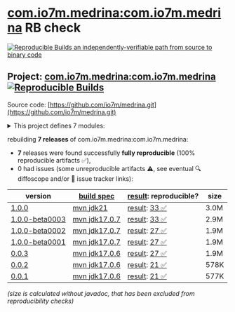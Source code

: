 [com.io7m.medrina:com.io7m.medrina](https://central.sonatype.com/artifact/com.io7m.medrina/com.io7m.medrina/versions) RB check
=======

[![Reproducible Builds](https://reproducible-builds.org/images/logos/rb.svg) an independently-verifiable path from source to binary code](https://reproducible-builds.org/)

## Project: [com.io7m.medrina:com.io7m.medrina](https://central.sonatype.com/artifact/com.io7m.medrina/com.io7m.medrina/versions) [![Reproducible Builds](https://img.shields.io/endpoint?url=https://raw.githubusercontent.com/jvm-repo-rebuild/reproducible-central/master/content/com/io7m/medrina/badge.json)](https://github.com/jvm-repo-rebuild/reproducible-central/blob/master/content/com/io7m/medrina/README.md)

Source code: [https://github.com/io7m/medrina.git](https://github.com/io7m/medrina.git)

<details><summary>This project defines 7 modules:</summary>

* [com.io7m.medrina:com.io7m.medrina](https://central.sonatype.com/artifact/com.io7m.medrina/com.io7m.medrina/1.0.0)
* [com.io7m.medrina:com.io7m.medrina.api](https://central.sonatype.com/artifact/com.io7m.medrina/com.io7m.medrina.api/1.0.0)
* [com.io7m.medrina:com.io7m.medrina.cmdline](https://central.sonatype.com/artifact/com.io7m.medrina/com.io7m.medrina.cmdline/1.0.0)
* [com.io7m.medrina:com.io7m.medrina.documentation](https://central.sonatype.com/artifact/com.io7m.medrina/com.io7m.medrina.documentation/1.0.0)
* [com.io7m.medrina:com.io7m.medrina.parser.api](https://central.sonatype.com/artifact/com.io7m.medrina/com.io7m.medrina.parser.api/1.0.0)
* [com.io7m.medrina:com.io7m.medrina.tests](https://central.sonatype.com/artifact/com.io7m.medrina/com.io7m.medrina.tests/1.0.0)
* [com.io7m.medrina:com.io7m.medrina.vanilla](https://central.sonatype.com/artifact/com.io7m.medrina/com.io7m.medrina.vanilla/1.0.0)
</details>

rebuilding **7 releases** of com.io7m.medrina:com.io7m.medrina:
- **7** releases were found successfully **fully reproducible** (100% reproducible artifacts :white_check_mark:),
- 0 had issues (some unreproducible artifacts :warning:, see eventual :mag: diffoscope and/or :memo: issue tracker links):

| version | [build spec](/BUILDSPEC.md) | [result](https://reproducible-builds.org/docs/jvm/): reproducible? | size |
| -- | --------- | ------ | -- |
| [1.0.0](https://central.sonatype.com/artifact/com.io7m.medrina/com.io7m.medrina/1.0.0/pom) | [mvn jdk21](com.io7m.medrina-1.0.0.buildspec) | [result](com.io7m.medrina-1.0.0.buildinfo): [33 :white_check_mark: ](com.io7m.medrina-1.0.0.buildcompare) | 3.0M |
| [1.0.0-beta0003](https://central.sonatype.com/artifact/com.io7m.medrina/com.io7m.medrina/1.0.0-beta0003/pom) | [mvn jdk17.0.7](com.io7m.medrina-1.0.0-beta0003.buildspec) | [result](com.io7m.medrina-1.0.0-beta0003.buildinfo): [33 :white_check_mark: ](com.io7m.medrina-1.0.0-beta0003.buildcompare) | 2.9M |
| [1.0.0-beta0002](https://central.sonatype.com/artifact/com.io7m.medrina/com.io7m.medrina/1.0.0-beta0002/pom) | [mvn jdk17.0.7](com.io7m.medrina-1.0.0-beta0002.buildspec) | [result](com.io7m.medrina-1.0.0-beta0002.buildinfo): [27 :white_check_mark: ](com.io7m.medrina-1.0.0-beta0002.buildcompare) | 1.9M |
| [1.0.0-beta0001](https://central.sonatype.com/artifact/com.io7m.medrina/com.io7m.medrina/1.0.0-beta0001/pom) | [mvn jdk17.0.7](com.io7m.medrina-1.0.0-beta0001.buildspec) | [result](com.io7m.medrina-1.0.0-beta0001.buildinfo): [27 :white_check_mark: ](com.io7m.medrina-1.0.0-beta0001.buildcompare) | 1.9M |
| [0.0.3](https://central.sonatype.com/artifact/com.io7m.medrina/com.io7m.medrina/0.0.3/pom) | [mvn jdk17.0.6](com.io7m.medrina-0.0.3.buildspec) | [result](com.io7m.medrina-0.0.3.buildinfo): [27 :white_check_mark: ](com.io7m.medrina-0.0.3.buildcompare) | 1.9M |
| [0.0.2](https://central.sonatype.com/artifact/com.io7m.medrina/com.io7m.medrina/0.0.2/pom) | [mvn jdk17.0.6](com.io7m.medrina-0.0.2.buildspec) | [result](com.io7m.medrina-0.0.2.buildinfo): [21 :white_check_mark: ](com.io7m.medrina-0.0.2.buildcompare) | 578K |
| [0.0.1](https://central.sonatype.com/artifact/com.io7m.medrina/com.io7m.medrina/0.0.1/pom) | [mvn jdk17.0.6](com.io7m.medrina-0.0.1.buildspec) | [result](com.io7m.medrina-0.0.1.buildinfo): [21 :white_check_mark: ](com.io7m.medrina-0.0.1.buildcompare) | 577K |

<i>(size is calculated without javadoc, that has been excluded from reproducibility checks)</i>
